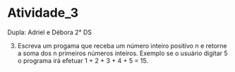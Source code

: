 # Atividade_3

Dupla: Adriel e Débora
2° DS

3) Escreva um progama que receba um número inteiro positivo n e retorne a soma dos n primeiros números inteiros. Exemplo se o usuário digitar 5
o programa irá efetuar 1 + 2 + 3 + 4 + 5 = 15.
